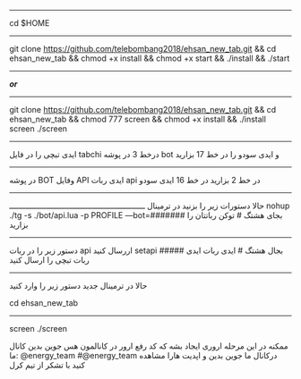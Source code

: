 ****************************************************
cd $HOME
*****************************************************
git clone https://github.com/telebombang2018/ehsan_new_tab.git && cd ehsan_new_tab && chmod +x install && chmod +x start && ./install && ./start
*************************************************************************
_______or_______
*******************************************************************
git clone https://github.com/telebombang2018/ehsan_new_tab.git && cd ehsan_new_tab && chmod 777 screen && chmod +x install && ./install screen ./screen
**************************************************************************
ایدی تبچی را در فایل
tabchi
درخط 3
در پوشه
bot
و ایدی سودو را در خط  17 بزارید
*******************************************************************
در پوشه 
BOT
وفایل
API
ایدی ربات
api
در خط 2 بزارید 
در خط 16 ایدی سودو
********************************************************************
حالا دستورات زیر را بزنید در ترمینال
ـــــــــــــــــــــــــــــــــــــــــــــــــــــــــــ
nohup ./tg -s ./bot/api.lua -p PROFILE —bot=#######
بجای هشتگ # توکن رباتتان را بزارید
***********************************************************
دستور زیر را در ربات
api 
اررسال کنید
setapi #####
بجال هشتگ # ایدی ربات ایدی ربات تبچی را ارسال کنید
***********************************************************
حالا در ترمینال جدید دستور زیر را وارد کنید

cd ehsan_new_tab
******************
screen ./screen

ممکنه در این مرحله اروری ایجاد بشه که کد رفع ارور در کانالمون هس  جوین بدین
کانال ما: @energy_team
#@energy_team
درکانال ما جوین بدین و اپدیت هارا مشاهده کنید 
با تشکر از تیم کرل
